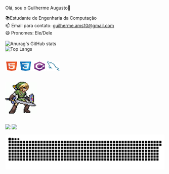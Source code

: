 Olá, sou o Guilherme Augusto👋

📚Estudante de Engenharia da Computação<br/>
📫 Email para contato: guilherme.ams10@gmail.com<br/>
😄 Pronomes: Ele/Dele<br/><br/>
![Anurag's GitHub stats](https://github-readme-stats.vercel.app/api?username=Guiggs67&show=reviews_answered&theme=radical)<br/>
![Top Langs](https://github-readme-stats.vercel.app/api/top-langs/?username=Guiggs67)

<div style="display: inline_block"><br>
  <img align="center" alt="Gui-HTML" height="30" width="40" src="https://raw.githubusercontent.com/devicons/devicon/master/icons/html5/html5-original.svg">
  <img align="center" alt="Gui-CSS" height="30" width="40" src="https://raw.githubusercontent.com/devicons/devicon/master/icons/css3/css3-original.svg">
  <img align="center" alt="Gui-Csharp" height="30" width="40" src="https://raw.githubusercontent.com/devicons/devicon/master/icons/csharp/csharp-original.svg">
  <img align="center" alt="Gui-Csharp" height="30" width="40" src="https://raw.githubusercontent.com/devicons/devicon/master/icons/mysql/mysql-original.svg">
</div><br/>

<div style="display: inline_block"><br>
 <img align="center" alt="Gui-HTML" height="100" width="100" src="https://github.com/Guiggs67/Guiggs67/blob/main/Link.gif">  
</div><br/>

<div style="display: inline_block"><br>
  <a href = "mailto:guilherme.ams10@gmail.com"><img src="https://img.shields.io/badge/-Gmail-%23333?style=for-the-badge&logo=gmail&logoColor=white" target="_blank"></a>
  <a href="https://www.linkedin.com/in/guilherme-augusto-84125a180/" target="_blank"><img src="https://img.shields.io/badge/-LinkedIn-%230077B5?style=for-the-badge&logo=linkedin&logoColor=white" target="_blank"></a> 
  
![snake gif](https://github.com/Guiggs67/Guiggs67/blob/main/.github/workflows/github-contribution-grid-snake-dark.svg)

